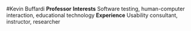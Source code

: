 #Kevin Buffardi
**Professor**
**Interests** Software testing, human-computer interaction, educational technology
**Experience** Usability consultant, instructor, researcher
